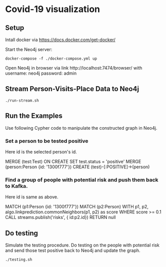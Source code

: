 # Covid-19 visualization

## Setup

Intall docker via https://docs.docker.com/get-docker/

Start the Neo4j server:

``` 
docker-compose -f ./docker-compose.yml up
```

Open Neo4j in browser via link http://localhost:7474/browser/ with
username: neo4j
password: admin

## Stream Person-Visits-Place Data to Neo4j

``` 
./run-stream.sh
```

## Run the Examples

Use following Cypher code to manipulate the constructed graph in Neo4j.

### Set a person to be tested positive

Here id is the selected person's id.

MERGE (test:Test) ON CREATE SET test.status = 'positive'
MERGE (person:Person {id: '1300f777'})
CREATE (test)-[:POSITIVE]->(person)

### Find a group of people with potential risk and push them back to Kafka.

Here id is same as above.

MATCH (p1:Person {id: '1300f777'})
MATCH (p2:Person)
WITH  p1, p2, algo.linkprediction.commonNeighbors(p1, p2) as score
WHERE score >= 0.1
CALL streams.publish('risks', { id:p2.id}) RETURN null

## Do testing

Simulate the testing procedure. Do testing on the people with potential risk and send those test positive back to Neo4j and update the graph.

``` 
./testing.sh
```
